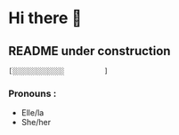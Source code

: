 # Hi there 👋
## README under construction
    [░░░░░░░░░░░░░          ]
    
    
    
### Pronouns : 
- Elle/la
- She/her
<!--    
**cath-fmarie/cath-fmarie** is a ✨ _special_ ✨ repository because its `README.md` (this file) appears on your GitHub profile.

Here are some ideas to get you started:

- 🔭 I’m currently working on ...
- 🌱 I’m currently learning ...
- 👯 I’m looking to collaborate on ...
- 🤔 I’m looking for help with ...
- 💬 Ask me about ...
- 📫 How to reach me: ...
- 😄 Pronouns: ...
- ⚡ Fun fact: ...
-->
